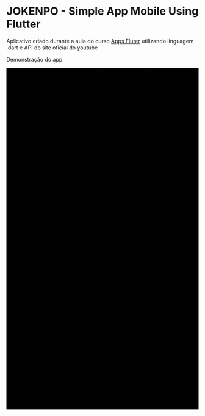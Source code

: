 # JOKENPO - Simple App Mobile Using Flutter

Aplicativo criado durante a aula do curso [Apps Fluter](https://www.udemy.com/course/web-completo/) utilizando linguagem .dart e API do site oficial do youtube

Demonstração do app

![demonstracao](demonstracao.gif)

